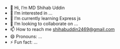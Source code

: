 - 👋 Hi, I’m MD Shihab Uddin
- 👀 I’m interested in ...
- 🌱 I’m currently learning Express js
- 💞️ I’m looking to collaborate on ...
- 📫 How to reach me shihabuddin2469@gmail.com
- 😄 Pronouns: ...
- ⚡ Fun fact: ...

<!---
shihab103/shihab103 is a ✨ special ✨ repository because its `README.md` (this file) appears on your GitHub profile.
You can click the Preview link to take a look at your changes.
--->
